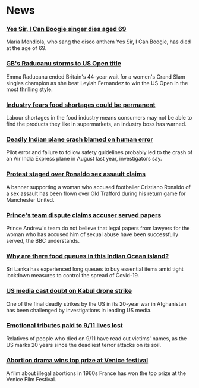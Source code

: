 # News
### [Yes Sir, I Can Boogie singer dies aged 69](https://www.bbc.com/news/entertainment-arts-58533613)
María Mendiola, who sang the disco anthem Yes Sir, I Can Boogie, has died at the age of 69.
### [GB's Raducanu storms to US Open title](https://www.bbc.com/sport/tennis/58533341)
Emma Raducanu ended Britain's 44-year wait for a women's Grand Slam singles champion as she beat Leylah Fernandez to win the US Open in the most thrilling style.
### [Industry fears food shortages could be permanent](https://www.bbc.com/news/business-58519997)
Labour shortages in the food industry means consumers may not be able to find the products they like in supermarkets, an industry boss has warned. 
### [Deadly Indian plane crash blamed on human error](https://www.bbc.com/news/world-asia-india-58532514)
Pilot error and failure to follow safety guidelines probably led to the crash of an Air India Express plane in August last year, investigators say.
### [Protest staged over Ronaldo sex assault claims](https://www.bbc.com/news/uk-england-manchester-58528893)
A banner supporting a woman who accused footballer Cristiano Ronaldo of a sex assault has been flown over Old Trafford during his return game for Manchester United.
### [Prince's team dispute claims accuser served papers](https://www.bbc.com/news/uk-58527909)
Prince Andrew's team do not believe that legal papers from lawyers for the woman who has accused him of sexual abuse have been successfully served, the BBC understands.
### [Why are there food queues in this Indian Ocean island?](https://www.bbc.com/news/world-asia-pacific-58485674)
Sri Lanka has experienced long queues to buy essential items amid tight lockdown measures to control the spread of Covid-19.
### [US media cast doubt on Kabul drone strike](https://www.bbc.com/news/world-us-canada-58527989)
One of the final deadly strikes by the US in its 20-year war in Afghanistan has been challenged by investigations in leading US media.
### [Emotional tributes paid to 9/11 lives lost](https://www.bbc.com/news/world-us-canada-58530073)
Relatives of people who died on 9/11 have read out victims' names, as the US marks 20 years since the deadliest terror attacks on its soil.
### [Abortion drama wins top prize at Venice festival](https://www.bbc.com/news/entertainment-arts-58533531)
A film about illegal abortions in 1960s France has won the top prize at the Venice Film Festival.
